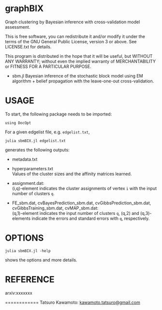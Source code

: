 # graphBIX
Graph clustering by Bayesian inference with cross-validation model assessment.

This is free software, you can redistribute it and/or modify it under the terms of the GNU General Public License, version 3 or above. See LICENSE.txt for details.

This program is distributed in the hope that it will be useful, but WITHOUT ANY WARRANTY; without even the implied warranty of MERCHANTABILITY or FITNESS FOR A PARTICULAR PURPOSE.


* sbm.jl
	Bayesian inference of the stochastic block model using EM algorithm + belief propagation with the leave-one-out cross-validation.

USAGE
============

To start, the following package needs to be imported:
```
using DocOpt
```

For a given edgelist file, e.g. `edgelist.txt`,
```
julia sbmBIX.jl edgelist.txt
```
generates the following outputs:

* metadata.txt

* hyperparameters.txt  
	Values of the cluster sizes and the affinity matrices learned.

* assignment.dat:  
	(i,q)-element indicates the cluster assignments of vertex `i` with the input number of clusters `q`.

* FE_sbm.dat, cvBayesPrediction_sbm.dat, cvGibbsPrediction_sbm.dat, cvGibbsTraining_sbm.dat, cvMAP_sbm.dat:  
	(q,1)-element indicates the input number of clusters `q`, (q,2) and (q,3)-elements indicate the errors and standard errors with `q`, respectively.

OPTIONS
============

```
julia sbmBIX.jl -help
```
shows the options and more details.



REFERENCE
============
arxiv:xxxxxxx


============
Tatsuro Kawamoto: kawamoto.tatsuro@gmail.com
